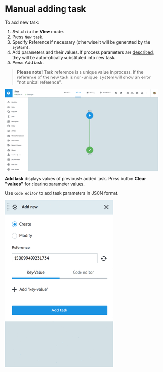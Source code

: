 # Manual adding task
  
To add new task:
1. Switch to the **View** mode.
2. Press `New task`.
3. Specify Reference if necessary (otherwise it will be generated by the system).
4. Add parameters and their values. If process parameters are [described](task_parameters.md), they will be automatically substituted into new task.
5. Press Add task.
  
> **Please note!** Task reference is a unique value in process. If the reference of the new task is non-unique, system will show an error “not unical reference”.
  
![](../img/tasks/add_new_task.gif)
  
**Add task** displays values of previously added task.
Press button **Clear "values"** for clearing parameter values.

Use `Code editor` to add task parameters in JSON format.
  
![](../img/tasks/code_editor.gif)
